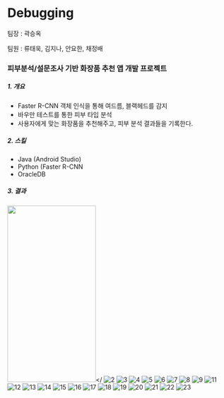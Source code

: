 # Debugging
<p>팀장 : 곽승옥</p>
<p>팀원 : 류태욱, 김지나, 안요한, 채정배</p>


### 피부분석/설문조사 기반 화장품 추천 앱 개발 프로젝트
##### 1.  개요
- Faster R-CNN 객체 인식을 통해 여드름, 블랙헤드를 감지
- 바우만 테스트를 통한 피부 타입 분석
- 사용자에게 맞는 화장품을 추천해주고, 피부 분석 결과들을 기록한다.

##### 2.  스킬
- Java (Android Studio) 
- Python (Faster R-CNN 
- OracleDB

##### 3.  결과
<img src="https://user-images.githubusercontent.com/48702606/157675567-7934b3c1-57ea-44af-8852-0ca85d8dcb0e.png" width="200" height="400"></
![2](https://user-images.githubusercontent.com/48702606/157675572-0edcb7bb-e363-4574-8eca-1592b3c57879.png)
![3](https://user-images.githubusercontent.com/48702606/157675575-f9be3155-5813-4ae6-a174-5c864eec920a.png)
![4](https://user-images.githubusercontent.com/48702606/157675578-b379fa40-26be-4d40-9369-ac47bde84e2d.png)
![5](https://user-images.githubusercontent.com/48702606/157675581-45e73343-4a2c-4513-8994-288128600e3b.png)
![6](https://user-images.githubusercontent.com/48702606/157675583-164621f0-9433-44f4-a225-64c39d8d8d46.png)
![7](https://user-images.githubusercontent.com/48702606/157675586-60dcab05-ca54-4bca-9678-ba4337eea0c4.png)
![8](https://user-images.githubusercontent.com/48702606/157675588-432cbd4c-908b-4fc8-8810-6b3af8a91edd.png)
![9](https://user-images.githubusercontent.com/48702606/157675591-29886b1c-5cce-4611-86f3-125cffe7c57a.png)
![11](https://user-images.githubusercontent.com/48702606/157675596-b59f8080-834d-4497-9d2d-2ea229deca28.png)
![12](https://user-images.githubusercontent.com/48702606/157675599-b50560c5-94e1-4ff4-820a-9dde015de2ee.png)
![13](https://user-images.githubusercontent.com/48702606/157675601-4ec49b19-45c9-4d30-b6d6-fb2eca4db325.png)
![14](https://user-images.githubusercontent.com/48702606/157675605-fdc25ab5-78f8-4f34-b19c-7a8884fb9509.png)
![15](https://user-images.githubusercontent.com/48702606/157675608-f32348df-1571-42e7-8ba9-8834c83da17b.png)
![16](https://user-images.githubusercontent.com/48702606/157675612-c8ca98c5-508f-4377-b9f3-e2b18933bad1.png)
![17](https://user-images.githubusercontent.com/48702606/157675616-00ba2ba3-18c1-45eb-9f03-06bdb8b80481.png)
![18](https://user-images.githubusercontent.com/48702606/157675621-cd75436c-8fa0-4597-8130-80d1c5b4bc00.png)
![19](https://user-images.githubusercontent.com/48702606/157675624-98acfd22-8aed-41ba-bd41-9b9f1022f01a.png)
![20](https://user-images.githubusercontent.com/48702606/157675628-254d48d0-2cf0-4cf0-abee-98008d871879.png)
![21](https://user-images.githubusercontent.com/48702606/157675631-80b6bff9-994c-4068-8234-cbca6aaebb05.png)
![22](https://user-images.githubusercontent.com/48702606/157675634-9b1adf82-00d2-4167-b532-f191edd36407.png)
![23](https://user-images.githubusercontent.com/48702606/157675637-1444c1ff-5a47-418d-bad4-19c7dbc1167f.png)


